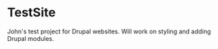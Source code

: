 TestSite
========

John's test project for Drupal websites. Will work on styling and adding Drupal modules.
